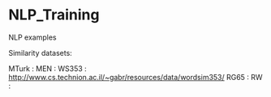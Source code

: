 # NLP_Training
NLP examples 

Similarity datasets:

MTurk : 
MEN :
WS353 : http://www.cs.technion.ac.il/~gabr/resources/data/wordsim353/
RG65 : 
RW : 
